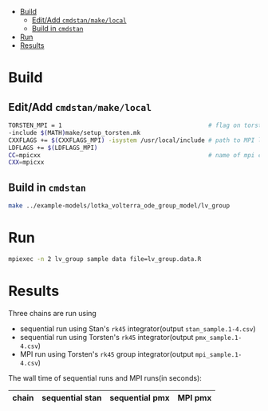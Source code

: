 - [Build](#orge9524af)
  - [Edit/Add `cmdstan/make/local`](#org8306633)
  - [Build in `cmdstan`](#org7bd3108)
- [Run](#orgf025eab)
- [Results](#orge4e2a4f)


<a id="orge9524af"></a>

# Build


<a id="org8306633"></a>

## Edit/Add `cmdstan/make/local`

```sh
TORSTEN_MPI = 1                                         # flag on torsten's MPI solvers
-include $(MATH)make/setup_torsten.mk
CXXFLAGS += $(CXXFLAGS_MPI) -isystem /usr/local/include # path to MPI library's headers
LDFLAGS += $(LDFLAGS_MPI)
CC=mpicxx                                               # name of mpi compilers
CXX=mpicxx
```


<a id="org7bd3108"></a>

## Build in `cmdstan`

```sh
make ../example-models/lotka_volterra_ode_group_model/lv_group
```


<a id="orgf025eab"></a>

# Run

```sh
mpiexec -n 2 lv_group sample data file=lv_group.data.R
```


<a id="orge4e2a4f"></a>

# Results

Three chains are run using

-   sequential run using Stan's `rk45` integrator(output `stan_sample.1-4.csv`)
-   sequential run using Torsten's `rk45` integrator(output `pmx_sample.1-4.csv`)
-   MPI run using Torsten's `rk45` group integrator(output `mpi_sample.1-4.csv`)

The wall time of sequential runs and MPI runs(in seconds):

| chain | sequential stan | sequential pmx | MPI pmx |
|----- |--------------- |-------------- |------- |
